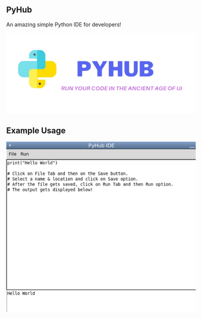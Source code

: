 ## PyHub
An amazing simple Python IDE for developers! 

<img src = "./assests/123.png">

## Example Usage

<img src = "./assests/pyhub.PNG">
